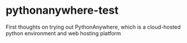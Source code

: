 # pythonanywhere-test
First thoughts on trying out PythonAnywhere, which is a cloud-hosted python environment and web hosting platform
